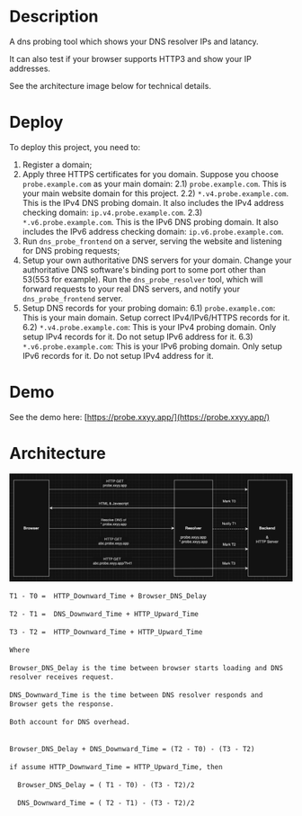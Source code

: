 # Description
A dns probing tool which shows your DNS resolver IPs and latancy.

It can also test if your browser supports HTTP3 and show your IP addresses.

See the architecture image below for technical details.

# Deploy
To deploy this project, you need to:
1) Register a domain;
2) Apply three HTTPS certificates for you domain. Suppose you choose `probe.example.com` as your main domain:
   2.1) `probe.example.com`. This is your main website domain for this project.
   2.2) `*.v4.probe.example.com`. This is the IPv4 DNS probing domain. It also includes the IPv4 address checking domain: `ip.v4.probe.example.com`.
   2.3) `*.v6.probe.example.com`. This is the IPv6 DNS probing domain. It also includes the IPv6 address checking domain: `ip.v6.probe.example.com`.
4) Run `dns_probe_frontend` on a server, serving the website and listening for DNS probing requests;
5) Setup your own authoritative DNS servers for your domain. Change your authoritative DNS software's binding port to some port other than 53(553 for example). Run the `dns_probe_resolver` tool, which will forward requests to your real DNS servers, and notify your `dns_probe_frontend` server.
6) Setup DNS records for your probing domain:
   6.1) `probe.example.com`: This is your main domain. Setup correct IPv4/IPv6/HTTPS records for it.
   6.2) `*.v4.probe.example.com`: This is your IPv4 probing domain. Only setup IPv4 records for it. Do not setup IPv6 address for it.
   6.3) `*.v6.probe.example.com`: This is your IPv6 probing domain. Only setup IPv6 records for it. Do not setup IPv4 address for it.

# Demo
See the demo here: [https://probe.xxyy.app/](https://probe.xxyy.app/)

# Architecture
![The architecture image](scheme.jpg)

```
T1 - T0 =  HTTP_Downward_Time + Browser_DNS_Delay

T2 - T1 =  DNS_Downward_Time + HTTP_Upward_Time

T3 - T2 =  HTTP_Downward_Time + HTTP_Upward_Time

Where

Browser_DNS_Delay is the time between browser starts loading and DNS resolver receives request.

DNS_Downward_Time is the time between DNS resolver responds and Browser gets the response.

Both account for DNS overhead.


Browser_DNS_Delay + DNS_Downward_Time = (T2 - T0) - (T3 - T2)

if assume HTTP_Downward_Time = HTTP_Upward_Time, then

  Browser_DNS_Delay = ( T1 - T0) - (T3 - T2)/2

  DNS_Downward_Time = ( T2 - T1) - (T3 - T2)/2
```

